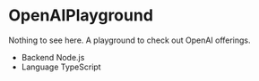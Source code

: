 # OpenAIPlayground
Nothing to see here. A playground to check out OpenAI offerings.
- Backend Node.js 
- Language TypeScript